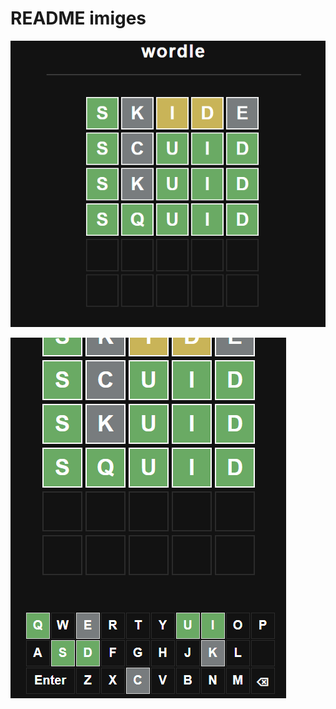 # README imiges

![keyboard screen](https://raw.githubusercontent.com/ezekielezel/wordel/main/Capture.PNG)

![title screen](https://raw.githubusercontent.com/ezekielezel/wordel/main/Capture%201.PNG)